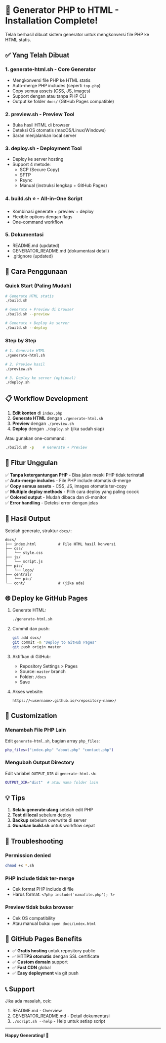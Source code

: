 # 🎉 Generator PHP to HTML - Installation Complete!

Telah berhasil dibuat sistem generator untuk mengkonversi file PHP ke HTML statis.

## ✅ Yang Telah Dibuat

### 1. **generate-html.sh** - Core Generator
- Mengkonversi file PHP ke HTML statis
- Auto-merge PHP includes (seperti `top.php`)
- Copy semua assets (CSS, JS, images)
- Support dengan atau tanpa PHP CLI
- Output ke folder `docs/` (GitHub Pages compatible)

### 2. **preview.sh** - Preview Tool
- Buka hasil HTML di browser
- Deteksi OS otomatis (macOS/Linux/Windows)
- Saran menjalankan local server

### 3. **deploy.sh** - Deployment Tool
- Deploy ke server hosting
- Support 4 metode:
  - SCP (Secure Copy)
  - SFTP
  - Rsync
  - Manual (instruksi lengkap + GitHub Pages)

### 4. **build.sh** ⭐ - All-in-One Script
- Kombinasi generate + preview + deploy
- Flexible options dengan flags
- One-command workflow

### 5. **Dokumentasi**
- README.md (updated)
- GENERATOR_README.md (dokumentasi detail)
- .gitignore (updated)

## 🚀 Cara Penggunaan

### Quick Start (Paling Mudah)

```bash
# Generate HTML statis
./build.sh

# Generate + Preview di browser
./build.sh --preview

# Generate + Deploy ke server
./build.sh --deploy
```

### Step by Step

```bash
# 1. Generate HTML
./generate-html.sh

# 2. Preview hasil
./preview.sh

# 3. Deploy ke server (optional)
./deploy.sh
```

## 📋 Workflow Development

1. **Edit konten** di `index.php`
2. **Generate HTML** dengan `./generate-html.sh`
3. **Preview** dengan `./preview.sh`
4. **Deploy** dengan `./deploy.sh` (jika sudah siap)

Atau gunakan one-command:
```bash
./build.sh -p    # Generate + Preview
```

## 🎯 Fitur Unggulan

✅ **Tanpa ketergantungan PHP** - Bisa jalan meski PHP tidak terinstall  
✅ **Auto-merge includes** - File PHP include otomatis di-merge  
✅ **Copy semua assets** - CSS, JS, images otomatis ter-copy  
✅ **Multiple deploy methods** - Pilih cara deploy yang paling cocok  
✅ **Colored output** - Mudah dibaca dan di-monitor  
✅ **Error handling** - Deteksi error dengan jelas  

## 📁 Hasil Output

Setelah generate, struktur `docs/`:

```
docs/
├── index.html          # File HTML hasil konversi
├── css/
│   └── style.css
├── js/
│   └── script.js
├── pic/
│   └── logo/
├── central/
│   └── pic/
└── cont/               # (jika ada)
```

## 🌐 Deploy ke GitHub Pages

1. Generate HTML:
   ```bash
   ./generate-html.sh
   ```

2. Commit dan push:
   ```bash
   git add docs/
   git commit -m "Deploy to GitHub Pages"
   git push origin master
   ```

3. Aktifkan di GitHub:
   - Repository Settings > Pages
   - Source: `master` branch
   - Folder: `/docs`
   - Save

4. Akses website:
   ```
   https://<username>.github.io/<repository-name>/
   ```

## 🔧 Customization

### Menambah File PHP Lain

Edit `generate-html.sh`, bagian array `php_files`:

```bash
php_files=("index.php" "about.php" "contact.php")
```

### Mengubah Output Directory

Edit variabel `OUTPUT_DIR` di `generate-html.sh`:

```bash
OUTPUT_DIR="dist"  # atau nama folder lain
```

## 💡 Tips

1. **Selalu generate ulang** setelah edit PHP
2. **Test di local** sebelum deploy
3. **Backup** sebelum overwrite di server
4. **Gunakan build.sh** untuk workflow cepat

## 🐛 Troubleshooting

### Permission denied
```bash
chmod +x *.sh
```

### PHP include tidak ter-merge
- Cek format PHP include di file
- Harus format: `<?php include('namafile.php'); ?>`

### Preview tidak buka browser
- Cek OS compatibility
- Atau manual buka: `open docs/index.html`

## 🌟 GitHub Pages Benefits

- ✅ **Gratis hosting** untuk repository public
- ✅ **HTTPS otomatis** dengan SSL certificate
- ✅ **Custom domain** support
- ✅ **Fast CDN** global
- ✅ **Easy deployment** via git push

## 📞 Support

Jika ada masalah, cek:
1. README.md - Overview
2. GENERATOR_README.md - Detail dokumentasi
3. `./script.sh --help` - Help untuk setiap script

---

**Happy Generating! 🚀**

